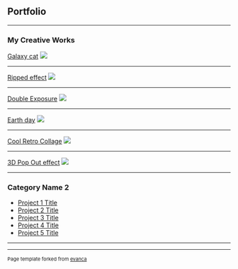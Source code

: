 ## Portfolio

---

### My Creative Works

[Galaxy cat](Galaxycat.jpg)
<img src="image/Galaxycat.jpg?raw=true"/>

---
[Ripped effect](/pdf/sample_presentation.pdf)
<img src="images/Graffitistyle.png?raw=true"/>

---
[Double Exposure](http://example.com/)
<img src="image/DoubleExposureEffect.jpg?raw=true"/>

---
[Earth day](http://example.com/)
<img src="image/EarthDayPosterProject.jpg?raw=true"/>

---
[Cool Retro Collage](http://example.com/)
<img src="image/retroimage.jpg?raw=true"/>

---
[3D Pop Out effect](http://example.com/)
<img src="image/maninfrontofcar.jpg?raw=true"/>

---

### Category Name 2

- [Project 1 Title](http://example.com/)
- [Project 2 Title](http://example.com/)
- [Project 3 Title](http://example.com/)
- [Project 4 Title](http://example.com/)
- [Project 5 Title](http://example.com/)

---




---
<p style="font-size:11px">Page template forked from <a href="https://github.com/evanca/quick-portfolio">evanca</a></p>
<!-- Remove above link if you don't want to attibute -->
